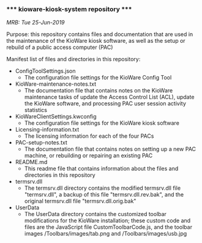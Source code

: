 ### *** kioware-kiosk-system repository ***

*MRB: Tue 25-Jun-2019*

Purpose: this repository contains files and documentation that are used in
the maintenance of the KioWare kiosk software, as well as the setup or rebuild
of a public access computer (PAC)

Manifest list of files and directories in this repository:

* ConfigToolSettings.json
    - The configuration file settings for the KioWare Config Tool
* KioWare-maintenance-notes.txt
    - The documentation file that contains notes on the KioWare maintenance
      tasks of update the Access Control List (ACL), update the KioWare
      software, and processing PAC user session activity statistics
* KioWareClientSettings.kwconfig
    - The configuration file settings for the KioWare kiosk software
* Licensing-information.txt
    - The licensing information for each of the four PACs
* PAC-setup-notes.txt
    - The documentation file that contains notes on setting up a new PAC
      machine, or rebuilding or repairing an existing PAC
* README.md
    - This readme file that contains information about the files and
      directories in this repository
* termsrv.dll
    - The termsrv.dll directory contains the modified termsrv.dll file
      "termsrv.dll", a backup of this file "termsrv.dll.rev.bak", and the
      original termsrv.dll file "termsrv.dll.orig.bak"
* UserData
    - The UserData directory contains the customized toolbar modifications for
      the KioWare installation; these custom code and files are the JavaScript
      file CustomToolbarCode.js, and the toolbar images /Toolbars/images/tab.png and /Toolbars/images/usb.jpg
